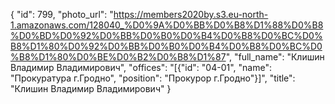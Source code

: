 {
    "id": 799,
    "photo_url": "https://members2020by.s3.eu-north-1.amazonaws.com/128040_%D0%9A%D0%BB%D0%B8%D1%88%D0%B8%D0%BD%D0%92%D0%BB%D0%B0%D0%B4%D0%B8%D0%BC%D0%B8%D1%80%D0%92%D0%BB%D0%B0%D0%B4%D0%B8%D0%BC%D0%B8%D1%80%D0%BE%D0%B2%D0%B8%D1%87",
    "full_name": "Клишин Владимир Владимирович",
    "offices": "[{\"id\": \"04-01\", \"name\": \"Прокуратура г.Гродно\", \"position\": \"Прокурор г.Гродно\"}]",
    "title": "Клишин Владимир Владимирович"
}